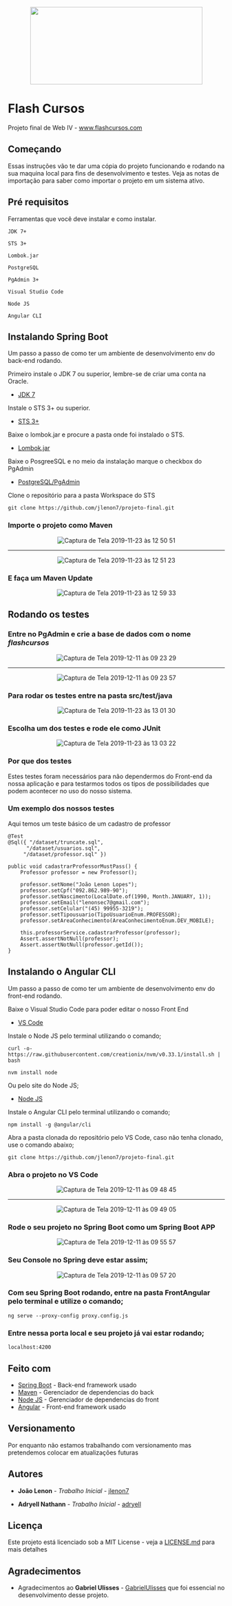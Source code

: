 <p align="center">
	<img width="400px" height="180px" src="https://scontent.fagt1-1.fna.fbcdn.net/v/t1.0-9/79474203_158579002163689_6017096216435752960_o.png?_nc_cat=111&_nc_ohc=adrJqjyUnuYAQnNaWhpyq6SFhnh5uqbkLHsdybZwanXJGiDYXsXhpJkIQ&_nc_ht=scontent.fagt1-1.fna&oh=d9d37c31739157fad6b0a7e8438cd90b&oe=5E865B08">
</p>

# Flash Cursos

Projeto final de Web IV - www.flashcursos.com

## Começando

Essas instruções vão te dar uma cópia do projeto funcionando e rodando na sua maquina local para fins de desenvolvimento e testes. Veja as notas de importação para saber como importar o projeto em um sistema ativo.

## Pré requisitos

Ferramentas que você deve instalar e como instalar.

```
JDK 7+
```
```
STS 3+
```
```
Lombok.jar
```
```
PostgreSQL
```
```
PgAdmin 3+
```
```
Visual Studio Code
```
```
Node JS
```
```
Angular CLI
```


## Instalando Spring Boot

Um passo a passo de como ter um ambiente de desenvolvimento env do back-end rodando.


Primeiro instale o JDK 7 ou superior, lembre-se de criar uma conta na Oracle.

* [JDK 7](https://www.oracle.com/technetwork/pt/java/javase/downloads/jdk8-downloads-2133151.html)

Instale o STS 3+ ou superior.

* [STS 3+](https://spring.io/tools)

Baixe o lombok.jar e procure a pasta onde foi instalado o STS.

* [Lombok.jar](https://projectlombok.org/download)

Baixe o PosgreeSQL e no meio da instalação marque o checkbox do PgAdmin

* [PostgreSQL/PgAdmin](https://www.postgresql.org/download/)

Clone o repositório para a pasta Workspace do STS

```
git clone https://github.com/jlenon7/projeto-final.git
```


### Importe o projeto como Maven

<div align="center">
	
![Captura de Tela 2019-11-23 às 12 50 51](https://user-images.githubusercontent.com/52840235/69481480-80a79580-0df0-11ea-8973-0ebe017ced52.png)

</div>

---
<div align="center">
	
![Captura de Tela 2019-11-23 às 12 51 23](https://user-images.githubusercontent.com/52840235/69481492-93ba6580-0df0-11ea-8bf7-41ec9d32775f.png)

</div>

### E faça um Maven Update

<div align="center">
	
![Captura de Tela 2019-11-23 às 12 59 33](https://user-images.githubusercontent.com/52840235/69481559-22c77d80-0df1-11ea-9a5c-2cd9ddcb0b03.png)

</div>

## Rodando os testes

### Entre no PgAdmin e crie a base de dados com o nome *flashcursos*

<div align="center">
	
![Captura de Tela 2019-12-11 às 09 23 29](https://user-images.githubusercontent.com/52840235/70621381-2f711180-1bf8-11ea-96a4-0dc52355d95c.png)

</div>

---

<div align="center">
	
![Captura de Tela 2019-12-11 às 09 23 57](https://user-images.githubusercontent.com/52840235/70621435-57607500-1bf8-11ea-9886-5a2e0378f97a.png)

</div>

### Para rodar os testes entre na pasta src/test/java

<div align="center">
	
![Captura de Tela 2019-11-23 às 13 01 30](https://user-images.githubusercontent.com/52840235/69481588-6326fb80-0df1-11ea-984e-e54b3339f60f.png)

</div>

### Escolha um dos testes e rode ele como JUnit

<div align="center">
	
![Captura de Tela 2019-11-23 às 13 03 22](https://user-images.githubusercontent.com/52840235/69481625-a6816a00-0df1-11ea-9896-86f66e8ea134.png)

</div>

### Por que dos testes

Estes testes foram necessários para não dependermos do Front-end da nossa aplicação e para testarmos todos os tipos de possibilidades que podem acontecer no uso do nosso sistema.

### Um exemplo dos nossos testes

Aqui temos um teste básico de um cadastro de professor

```
@Test
@Sql({ "/dataset/truncate.sql", 
	  "/dataset/usuarios.sql",
	 "/dataset/professor.sql" })

public void cadastrarProfessorMustPass() {
	Professor professor = new Professor();

	professor.setNome("João Lenon Lopes");
	professor.setCpf("092.862.989-90");
	professor.setNascimento(LocalDate.of(1990, Month.JANUARY, 1));
	professor.setEmail("lenonsec7@gmail.com");
	professor.setCelular("(45) 99955-3219");
	professor.setTipousuario(TipoUsuarioEnum.PROFESSOR);
	professor.setAreaConhecimento(AreaConhecimentoEnum.DEV_MOBILE);

	this.professorService.cadastrarProfessor(professor);		
	Assert.assertNotNull(professor);
	Assert.assertNotNull(professor.getId());		
}
```


## Instalando o Angular CLI

Um passo a passo de como ter um ambiente de desenvolvimento env do front-end rodando.

Baixe o Visual Studio Code para poder editar o nosso Front End

* [VS Code](https://code.visualstudio.com/download)

Instale o Node JS pelo terminal utilizando o comando;

```
curl -o- https://raw.githubusercontent.com/creationix/nvm/v0.33.1/install.sh | bash
```
```
nvm install node
```

Ou pelo site do Node JS;

* [Node JS](https://nodejs.org/en/download/)

Instale o Angular CLI pelo terminal utilizando o comando;

```
npm install -g @angular/cli
```

Abra a pasta clonada do repositório pelo VS Code, caso não tenha clonado, use o comando abaixo;

```
git clone https://github.com/jlenon7/projeto-final.git
```

### Abra o projeto no VS Code

<div align="center">
	
![Captura de Tela 2019-12-11 às 09 48 45](https://user-images.githubusercontent.com/52840235/70622842-8f1cec00-1bfb-11ea-9f05-c627a9cf727b.png)

</div>

---

<div align="center">
	
![Captura de Tela 2019-12-11 às 09 49 05](https://user-images.githubusercontent.com/52840235/70622893-a1972580-1bfb-11ea-8173-b646ce1743af.png)

</div>

### Rode o seu projeto no Spring Boot como um Spring Boot APP

<div align="center">
	
![Captura de Tela 2019-12-11 às 09 55 57](https://user-images.githubusercontent.com/52840235/70623256-7b25ba00-1bfc-11ea-8d6c-678f4bf34add.png)

</div>

### Seu Console no Spring deve estar assim;

<div align="center">
	
![Captura de Tela 2019-12-11 às 09 57 20](https://user-images.githubusercontent.com/52840235/70623343-af997600-1bfc-11ea-9452-83c7e190909a.png)

</div>

### Com seu Spring Boot rodando, entre na pasta FrontAngular pelo terminal e utilize o comando;

```
ng serve --proxy-config proxy.config.js
```

### Entre nessa porta local e seu projeto já vai estar rodando;

```
localhost:4200
```

## Feito com

* [Spring Boot](https://spring.io/projects/spring-boot) - Back-end framework usado
* [Maven](https://maven.apache.org/) - Gerenciador de dependencias do back
* [Node JS](https://nodejs.org/) - Gerenciador de dependencias do front
* [Angular](https://spring.io/projects/spring-boot) - Front-end framework usado


## Versionamento

Por enquanto não estamos trabalhando com versionamento mas pretendemos colocar em atualizações futuras 

## Autores

* **João Lenon** - *Trabalho Inicial* - [jlenon7](https://github.com/jlenon7)

* **Adryell Nathann** - *Trabalho Inicial* - [adryell](https://github.com/Adryell)

## Licença

Este projeto está licenciado sob a MIT License - veja a [LICENSE.md](LICENSE.md) para mais detalhes

## Agradecimentos

* Agradecimentos ao **Gabriel Ulisses** - [GabrielUlisses](https://github.com/GabrielUlisses) que foi essencial no desenvolvimento desse projeto.
